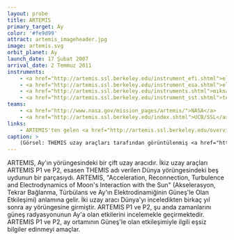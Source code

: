 ```yaml
---
layout: probe
title: ARTEMIS
primary_target: Ay
color: '#fe9d99'
attract: artemis_imageheader.jpg
image: artemis.svg
orbit_planet: Ay
launch_date: 17 Şubat 2007
arrival_date: 2 Temmuz 2011
instruments:
    - <a href="http://artemis.ssl.berkeley.edu/instrument_efi.shtml">elektrik alanı sensörleri</a>
    - <a href="http://artemis.ssl.berkeley.edu/instrument_esa.shtml">elektrostatik analizörü</a>
    - <a href="http://artemis.ssl.berkeley.edu/instruments.shtml">mıknatısölçerler</a>
    - <a href="http://artemis.ssl.berkeley.edu/instrument_sst.shtml">teleskoplar</a>
teams:
    - <a href="http://www.nasa.gov/mission_pages/artemis/">NASA</a>
    - <a href="http://artemis.ssl.berkeley.edu/index.shtml">UCB/SSL</a>
links:
    - ARTEMIS'ten gelen <a href="http://artemis.ssl.berkeley.edu/overview_data.shtml">verilerin toplandığı yer</a>
caption: >
    (Görsel: THEMIS uzay araçları tarafından görüntülenmiş <a href="http://science.nasa.gov/science-news/science-at-nasa/2009/17dec_whenaurorascollide/">çarpışan kutup ışıkları</a>, Toshi Nishimura/UCLA)
---
```

ARTEMIS, Ay'ın yörüngesindeki bir çift uzay aracıdır. İkiz uzay araçları ARTEMIS P1 ve P2, esasen THEMIS adı verilen Dünya yörüngesindeki beş uydunun bir parçasıydı. ARTEMIS, "Acceleration, Reconnection, Turbulence and Electrodynamics of Moon's Interaction with the Sun" (Akselerasyon, Tekrar Bağlanma, Türbülans ve Ay'ın Elektrodinamiğinin Güneş'le Olan Etkileşimi) anlamına gelir. İki uzay aracı Dünya'yı inceledikten birkaç yıl sonra ay yörüngesine girmiştir. ARTEMIS P1 ve P2, şu anda zamanlarını güneş radyasyonunun Ay'a olan etkilerini incelemekle geçirmektedir. ARTEMIS P1 ve P2, ay ortamının Güneş'le olan etkileşimiyle ilgili eşsiz bilgiler edinmeyi amaçlar.
